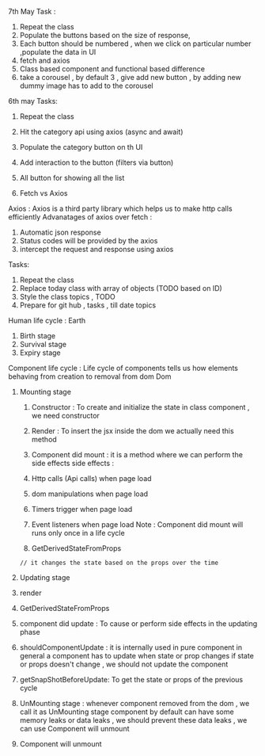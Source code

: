 



7th May Task :
1. Repeat the class
2. Populate the buttons based on the size of response, 
3. Each button should be numbered , when we click on particular number ,populate the data in UI
4. fetch and axios
5. Class based component and functional based difference
6. take a corousel , by default 3 , give add new button , by adding new dummy image has to add to the corousel

6th may Tasks:
1. Repeat the class 
2. Hit the category api using axios (async and await)
3. Populate the category button on th UI
4. Add interaction to the button (filters via button)
5. All button for showing all the list

1. Fetch vs Axios

Axios : Axios is a third party library which helps us to make http calls efficiently
Advanatages of axios over fetch :
1. Automatic json response 
2. Status codes will be provided by the axios
3. intercept the request and response using axios








Tasks:
1. Repeat the class
2. Replace today class with array of objects (TODO  based on ID)
3. Style the class topics , TODO 
4. Prepare for git hub , tasks , till date topics 





Human life cycle :
Earth 

1. Birth stage 
2. Survival stage
3. Expiry stage



Component life cycle : Life cycle of components tells us how elements behaving from creation 
to removal from dom
Dom

1. Mounting stage 

    1. Constructor : To create and initialize the state in class component , we need constructor

    2. Render : To insert the jsx inside the dom we actually need this method

    3. Component did mount : it is a method where we can perform the side effects 
    side effects : 
    1. Http calls (Api calls) when page load
    2. dom manipulations when page load
    3. Timers trigger when page load
    4. Event listeners when page load
 Note : Component did mount will runs only once in a life cycle 

    4.  GetDerivedStateFromProps

       // it changes the state based on the props over the time 

2. Updating stage 

1. render
2. GetDerivedStateFromProps
3. component did update : To cause or perform side effects in the updating phase
4. shouldComponentUpdate : it is internally used in pure component 
in general a component has to update when state or prop changes
if state or props doesn't change , we should not update the component
5. getSnapShotBeforeUpdate: To get the state or props of the previous cycle


3. UnMounting stage :
whenever component removed from the dom , we call it as UnMounting stage
component by default can have some memory leaks or data leaks ,
we should prevent these data leaks , we can use Component will unmount 
1. Component will unmount 
